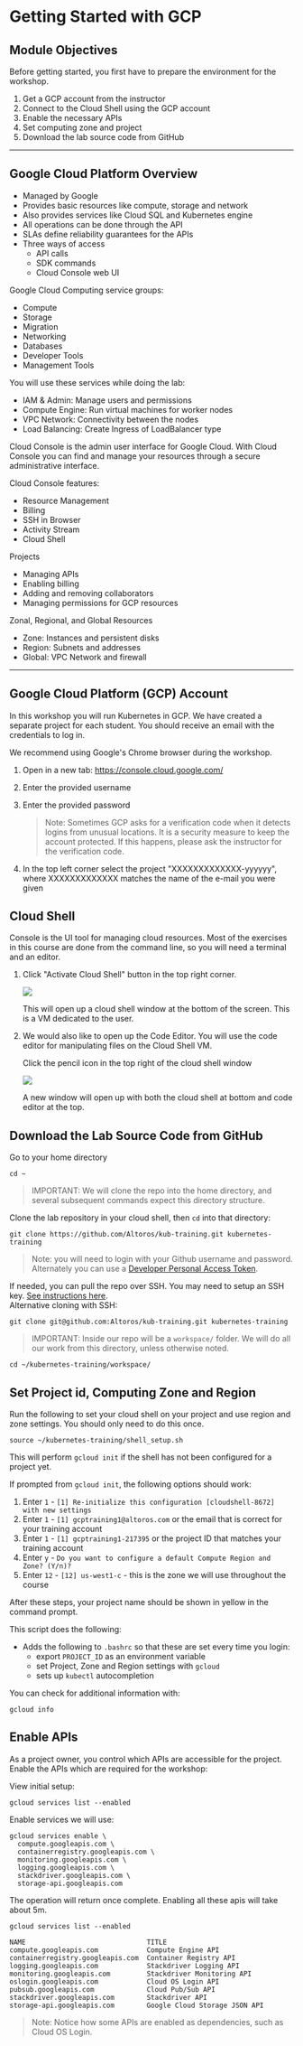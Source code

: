 # Getting Started with GCP

## Module Objectives

Before getting started, you first have to prepare the environment for the workshop.

1. Get a GCP account from the instructor
1. Connect to the Cloud Shell using the GCP account
1. Enable the necessary APIs
1. Set computing zone and project
1. Download the lab source code from GitHub

---

## Google Cloud Platform Overview

- Managed by Google
- Provides basic resources like compute, storage and network
- Also provides services like Cloud SQL and Kubernetes engine
- All operations can be done through the API
- SLAs define reliability guarantees for the APIs
- Three ways of access
  - API calls
  - SDK commands
  - Cloud Console web UI

Google Cloud Computing service groups:

- Compute
- Storage
- Migration
- Networking
- Databases
- Developer Tools
- Management Tools

You will use these services while doing the lab:

- IAM & Admin: Manage users and permissions
- Compute Engine: Run virtual machines for worker nodes
- VPC Network: Connectivity between the nodes
- Load Balancing: Create Ingress of LoadBalancer type

Cloud Console is the admin user interface for Google Cloud. With Cloud Console you can find and manage your resources through a secure administrative interface.

Cloud Console features:

- Resource Management
- Billing
- SSH in Browser
- Activity Stream
- Cloud Shell

Projects

- Managing APIs
- Enabling billing
- Adding and removing collaborators
- Managing permissions for GCP resources

Zonal, Regional, and Global Resources

- Zone: Instances and persistent disks
- Region: Subnets and addresses
- Global: VPC Network and firewall

---

## Google Cloud Platform (GCP) Account

In this workshop you will run Kubernetes in GCP. We have created a separate project for each student. You should receive an email with the credentials to log in.

We recommend using Google's Chrome browser during the workshop.

1. Open in a new tab: https://console.cloud.google.com/
1. Enter the provided username
1. Enter the provided password

    > Note: Sometimes GCP asks for a verification code when it detects logins from unusual locations. It is a security measure to keep the account protected. If this happens, please ask the instructor for the verification code.

1. In the top left corner select the project "XXXXXXXXXXXXX-yyyyyy", where XXXXXXXXXXXXX matches the name of the e-mail you were given

## Cloud Shell

Console is the UI tool for managing cloud resources. Most of the exercises in this course are done from the command line, so you will need a terminal and an editor.

1. Click "Activate Cloud Shell" button in the top right corner.

   ![](img/cloud-shell.png)

   This will open up a cloud shell window at the bottom of the screen. This is a VM dedicated to the user.

1. We would also like to open up the Code Editor. You will use the code editor for manipulating files on the Cloud Shell VM.

   Click the pencil icon in the top right of the cloud shell window

   ![](img/code-editor.png)

   A new window will open up with both the cloud shell at bottom and code editor at the top.

## Download the Lab Source Code from GitHub

Go to your home directory

```shell
cd ~
```

> IMPORTANT: We will clone the repo into the home directory, and several subsequent commands expect this directory structure.

Clone the lab repository in your cloud shell, then `cd` into that directory:

```shell
git clone https://github.com/Altoros/kub-training.git kubernetes-training
```

> Note: you will need to login with your Github username and password. Alternately you can use a [Developer Personal Access Token](https://github.com/settings/tokens).

If needed, you can pull the repo over SSH. You may need to setup an SSH key. [See instructions here](https://help.github.com/en/articles/connecting-to-github-with-ssh).  
Alternative cloning with SSH:

```shell
git clone git@github.com:Altoros/kub-training.git kubernetes-training
```

> IMPORTANT: Inside our repo will be a `workspace/` folder. We will do all our work from this directory, unless otherwise noted.

```shell
cd ~/kubernetes-training/workspace/
```

## Set Project id, Computing Zone and Region

Run the following to set your cloud shell on your project and use region and zone settings. You should only need to do this once.

```shell
source ~/kubernetes-training/shell_setup.sh
```

This will perform `gcloud init` if the shell has not been configured for a project yet.

If prompted from `gcloud init`, the following options should work:
1. Enter `1` - `[1] Re-initialize this configuration [cloudshell-8672] with new settings`
1. Enter `1` - `[1] gcptraining1@altoros.com` or the email that is correct for your training account
1. Enter `1` - `[1] gcptraining1-217395` or the project ID that matches your training account
1. Enter `y` - `Do you want to configure a default Compute Region and Zone? (Y/n)?`
1. Enter `12` - `[12] us-west1-c` - this is the zone we will use throughout the course

After these steps, your project name should be shown in yellow in the command prompt.

This script does the following:
* Adds the following to `.bashrc` so that these are set every time you login:
  * export `PROJECT_ID` as an environment variable
  * set Project, Zone and Region settings with `gcloud`
  * sets up `kubectl` autocompletion

You can check for additional information with:

```shell
gcloud info
```

## Enable APIs

As a project owner, you control which APIs are accessible for the project. Enable the APIs which are required for the workshop:

View initial setup:

```shell
gcloud services list --enabled
```

Enable services we will use:
```shell
gcloud services enable \
  compute.googleapis.com \
  containerregistry.googleapis.com \
  monitoring.googleapis.com \
  logging.googleapis.com \
  stackdriver.googleapis.com \
  storage-api.googleapis.com
```

The operation will return once complete. Enabling all these apis will take about 5m.

```shell
gcloud services list --enabled
```

```
NAME                              TITLE
compute.googleapis.com            Compute Engine API
containerregistry.googleapis.com  Container Registry API
logging.googleapis.com            Stackdriver Logging API
monitoring.googleapis.com         Stackdriver Monitoring API
oslogin.googleapis.com            Cloud OS Login API
pubsub.googleapis.com             Cloud Pub/Sub API
stackdriver.googleapis.com        Stackdriver API
storage-api.googleapis.com        Google Cloud Storage JSON API
```

> Note: Notice how some APIs are enabled as dependencies, such as Cloud OS Login.
